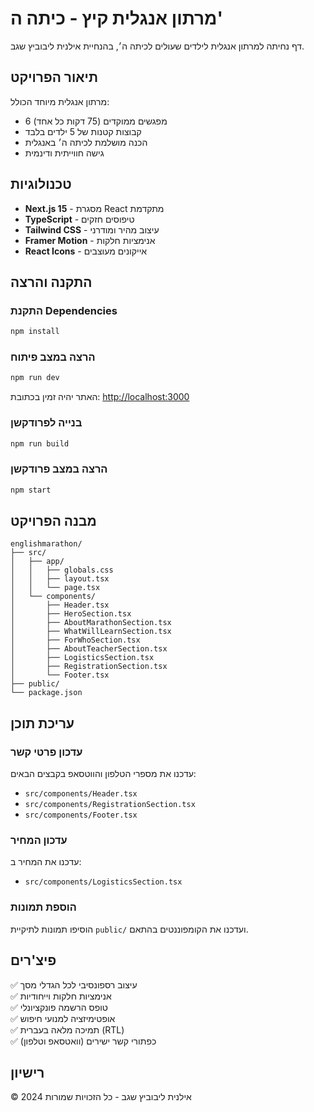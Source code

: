 # מרתון אנגלית קיץ - כיתה ה'

דף נחיתה למרתון אנגלית לילדים שעולים לכיתה ה׳, בהנחיית אילנית ליבוביץ שגב.

## תיאור הפרויקט

מרתון אנגלית מיוחד הכולל:
- 6 מפגשים ממוקדים (75 דקות כל אחד)
- קבוצות קטנות של 5 ילדים בלבד
- הכנה מושלמת לכיתה ה׳ באנגלית
- גישה חווייתית ודינמית

## טכנולוגיות

- **Next.js 15** - מסגרת React מתקדמת
- **TypeScript** - טיפוסים חזקים
- **Tailwind CSS** - עיצוב מהיר ומודרני
- **Framer Motion** - אנימציות חלקות
- **React Icons** - אייקונים מעוצבים

## התקנה והרצה

### התקנת Dependencies

```bash
npm install
```

### הרצה במצב פיתוח

```bash
npm run dev
```

האתר יהיה זמין בכתובת: [http://localhost:3000](http://localhost:3000)

### בנייה לפרודקשן

```bash
npm run build
```

### הרצה במצב פרודקשן

```bash
npm start
```

## מבנה הפרויקט

```
englishmarathon/
├── src/
│   ├── app/
│   │   ├── globals.css
│   │   ├── layout.tsx
│   │   └── page.tsx
│   └── components/
│       ├── Header.tsx
│       ├── HeroSection.tsx
│       ├── AboutMarathonSection.tsx
│       ├── WhatWillLearnSection.tsx
│       ├── ForWhoSection.tsx
│       ├── AboutTeacherSection.tsx
│       ├── LogisticsSection.tsx
│       ├── RegistrationSection.tsx
│       └── Footer.tsx
├── public/
└── package.json
```

## עריכת תוכן

### עדכון פרטי קשר

עדכנו את מספרי הטלפון והווטסאפ בקבצים הבאים:
- `src/components/Header.tsx`
- `src/components/RegistrationSection.tsx` 
- `src/components/Footer.tsx`

### עדכון המחיר

עדכנו את המחיר ב:
- `src/components/LogisticsSection.tsx`

### הוספת תמונות

הוסיפו תמונות לתיקיית `public/` ועדכנו את הקומפוננטים בהתאם.

## פיצ'רים

✅ עיצוב רספונסיבי לכל הגדלי מסך  
✅ אנימציות חלקות וייחודיות  
✅ טופס הרשמה פונקציונלי  
✅ אופטימיזציה למנועי חיפוש  
✅ תמיכה מלאה בעברית (RTL)  
✅ כפתורי קשר ישירים (וואטסאפ וטלפון)  

## רישיון

© 2024 אילנית ליבוביץ שגב - כל הזכויות שמורות 